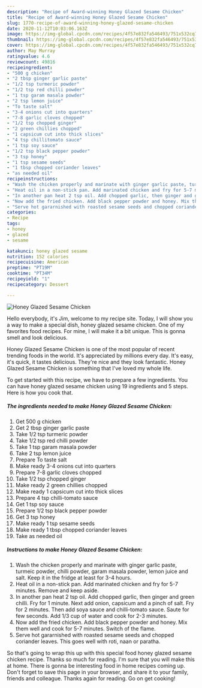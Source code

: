 ```yaml
---
description: "Recipe of Award-winning Honey Glazed Sesame Chicken"
title: "Recipe of Award-winning Honey Glazed Sesame Chicken"
slug: 1770-recipe-of-award-winning-honey-glazed-sesame-chicken
date: 2020-11-12T10:03:06.163Z
image: https://img-global.cpcdn.com/recipes/4f57e832fa546493/751x532cq70/honey-glazed-sesame-chicken-recipe-main-photo.jpg
thumbnail: https://img-global.cpcdn.com/recipes/4f57e832fa546493/751x532cq70/honey-glazed-sesame-chicken-recipe-main-photo.jpg
cover: https://img-global.cpcdn.com/recipes/4f57e832fa546493/751x532cq70/honey-glazed-sesame-chicken-recipe-main-photo.jpg
author: May Murray
ratingvalue: 4.6
reviewcount: 49816
recipeingredient:
- "500 g chicken"
- "2 tbsp ginger garlic paste"
- "1/2 tsp turmeric powder"
- "1/2 tsp red chilli powder"
- "1 tsp garam masala powder"
- "2 tsp lemon juice"
- "To taste salt"
- "3-4 onions cut into quarters"
- "7-8 garlic cloves chopped"
- "1/2 tsp chopped ginger"
- "2 green chillies chopped"
- "1 capsicum cut into thick slices"
- "4 tsp chillitomato sauce"
- "1 tsp soy sauce"
- "1/2 tsp black pepper powder"
- "3 tsp honey"
- "1 tsp sesame seeds"
- "1 tbsp chopped coriander leaves"
- "as needed oil"
recipeinstructions:
- "Wash the chicken properly and marinate with ginger garlic paste, turmeic powder, chilli powder, garam masala powder, lemon juice and salt. Keep it in the fridge at least for 3-4 hours."
- "Heat oil in a non-stick pan. Add marinated chicken and fry for 5-7 minutes. Remove and keep aside."
- "In another pan heat 2 tsp oil. Add chopped garlic, then ginger and green chilli. Fry for 1 minute. Next add onion, capsicum and a pinch of salt. Fry for 2 minutes. Then add soya sauce and chilli-tomato sauce. Saute for few seconds. Add 1/3 cup of water and cook for 2-3 minutes."
- "Now add the fried chicken. Add black pepper powder and honey. Mix them well and cook for 5-7 minutes. Switch of the flame."
- "Serve hot gararnished with roasted sesame seeds and chopped coriander leaves. This goes well with roti, naan or paratha."
categories:
- Recipe
tags:
- honey
- glazed
- sesame

katakunci: honey glazed sesame 
nutrition: 152 calories
recipecuisine: American
preptime: "PT19M"
cooktime: "PT34M"
recipeyield: "1"
recipecategory: Dessert

---
```



![Honey Glazed Sesame Chicken](https://img-global.cpcdn.com/recipes/4f57e832fa546493/751x532cq70/honey-glazed-sesame-chicken-recipe-main-photo.jpg)

Hello everybody, it's Jim, welcome to my recipe site. Today, I will show you a way to make a special dish, honey glazed sesame chicken. One of my favorites food recipes. For mine, I will make it a bit unique. This is gonna smell and look delicious.

Honey Glazed Sesame Chicken is one of the most popular of recent trending foods in the world. It's appreciated by millions every day. It's easy, it's quick, it tastes delicious. They're nice and they look fantastic. Honey Glazed Sesame Chicken is something that I've loved my whole life.




To get started with this recipe, we have to prepare a few ingredients. You can have honey glazed sesame chicken using 19 ingredients and 5 steps. Here is how you cook that.

<!--inarticleads1-->

##### The ingredients needed to make Honey Glazed Sesame Chicken:

1. Get 500 g chicken
1. Get 2 tbsp ginger garlic paste
1. Take 1/2 tsp turmeric powder
1. Take 1/2 tsp red chilli powder
1. Take 1 tsp garam masala powder
1. Take 2 tsp lemon juice
1. Prepare To taste salt
1. Make ready 3-4 onions cut into quarters
1. Prepare 7-8 garlic cloves chopped
1. Take 1/2 tsp chopped ginger
1. Make ready 2 green chillies chopped
1. Make ready 1 capsicum cut into thick slices
1. Prepare 4 tsp chilli-tomato sauce
1. Get 1 tsp soy sauce
1. Prepare 1/2 tsp black pepper powder
1. Get 3 tsp honey
1. Make ready 1 tsp sesame seeds
1. Make ready 1 tbsp chopped coriander leaves
1. Take as needed oil




<!--inarticleads2-->

##### Instructions to make Honey Glazed Sesame Chicken:

1. Wash the chicken properly and marinate with ginger garlic paste, turmeic powder, chilli powder, garam masala powder, lemon juice and salt. Keep it in the fridge at least for 3-4 hours.
1. Heat oil in a non-stick pan. Add marinated chicken and fry for 5-7 minutes. Remove and keep aside.
1. In another pan heat 2 tsp oil. Add chopped garlic, then ginger and green chilli. Fry for 1 minute. Next add onion, capsicum and a pinch of salt. Fry for 2 minutes. Then add soya sauce and chilli-tomato sauce. Saute for few seconds. Add 1/3 cup of water and cook for 2-3 minutes.
1. Now add the fried chicken. Add black pepper powder and honey. Mix them well and cook for 5-7 minutes. Switch of the flame.
1. Serve hot gararnished with roasted sesame seeds and chopped coriander leaves. This goes well with roti, naan or paratha.




So that's going to wrap this up with this special food honey glazed sesame chicken recipe. Thanks so much for reading. I'm sure that you will make this at home. There is gonna be interesting food in home recipes coming up. Don't forget to save this page in your browser, and share it to your family, friends and colleague. Thanks again for reading. Go on get cooking!
